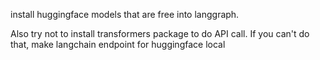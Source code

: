 install huggingface models that are free into langgraph.

Also try not to install transformers package to do API call. If you can't do that, make langchain endpoint for huggingface local
